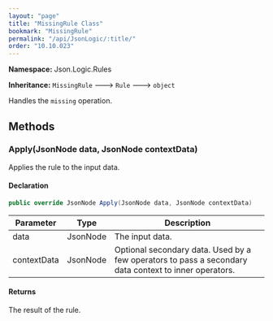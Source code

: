 ```yaml
---
layout: "page"
title: "MissingRule Class"
bookmark: "MissingRule"
permalink: "/api/JsonLogic/:title/"
order: "10.10.023"
---
```

**Namespace:** Json.Logic.Rules

**Inheritance:**
`MissingRule`
 🡒 
`Rule`
 🡒 
`object`

Handles the `missing` operation.

## Methods

### Apply(JsonNode data, JsonNode contextData)

Applies the rule to the input data.

#### Declaration

```c#
public override JsonNode Apply(JsonNode data, JsonNode contextData)
```

| Parameter | Type | Description |
|---|---|---|
| data | JsonNode | The input data. |
| contextData | JsonNode | Optional secondary data.  Used by a few operators to pass a secondary     data context to inner operators. |


#### Returns

The result of the rule.

